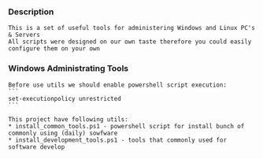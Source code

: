 ### Description
    This is a set of useful tools for administering Windows and Linux PC's & Servers
    All scripts were designed on our own taste therefore you could easily configure them on your own
 
### Windows Administrating Tools
    Before use utils we should enable powershell script execution:
    ```
    set-executionpolicy unrestricted
    ```

    This project have following utils:
    * install_common_tools.ps1 - powershell script for install bunch of commonly using (daily) sowfware
    * install_development_tools.ps1 - tools that commonly used for software develop
